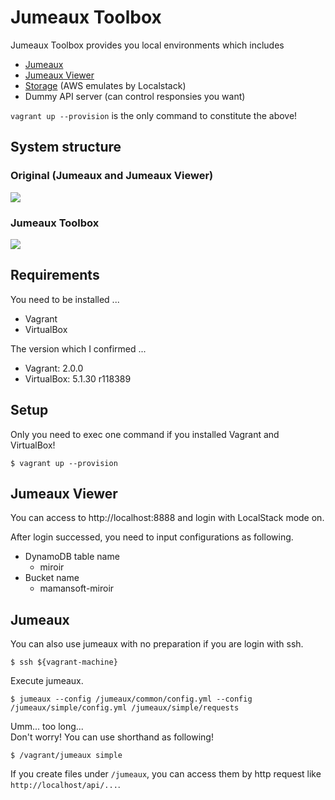 Jumeaux Toolbox
===============

Jumeaux Toolbox provides you local environments which includes

* [Jumeaux](https://github.com/tadashi-aikawa/jumeaux)
* [Jumeaux Viewer](https://github.com/tadashi-aikawa/jumeaux-viewer)
* [Storage](https://github.com/localstack/localstack) (AWS emulates by Localstack)
* Dummy API server (can control responsies you want)

`vagrant up --provision` is the only command to constitute the above!
 

## System structure

### Original (Jumeaux and Jumeaux Viewer)

[![](https://cacoo.com/diagrams/lhxa5WXGey4z5MMD-DD644.png)](https://cacoo.com/diagrams/lhxa5WXGey4z5MMD#DD644)

### Jumeaux Toolbox

[![](https://cacoo.com/diagrams/lhxa5WXGey4z5MMD-89A6C.png)](https://cacoo.com/diagrams/lhxa5WXGey4z5MMD#89A6C)


## Requirements

You need to be installed ...

* Vagrant
* VirtualBox

The version which I confirmed ...

* Vagrant: 2.0.0
* VirtualBox: 5.1.30 r118389


## Setup

Only you need to exec one command if you installed Vagrant and VirtualBox!

```
$ vagrant up --provision
```


## Jumeaux Viewer

You can access to http://localhost:8888 and login with LocalStack mode on.

After login successed, you need to input configurations as following.

* DynamoDB table name
  - miroir
* Bucket name
  - mamansoft-miroir


## Jumeaux

You can also use jumeaux with no preparation if you are login with ssh.

```
$ ssh ${vagrant-machine}
```

Execute jumeaux.

```
$ jumeaux --config /jumeaux/common/config.yml --config /jumeaux/simple/config.yml /jumeaux/simple/requests
```

Umm... too long...  
Don't worry! You can use shorthand as following!

```
$ /vagrant/jumeaux simple
```

If you create files under `/jumeaux`, you can access them by http request like `http://localhost/api/...`.

